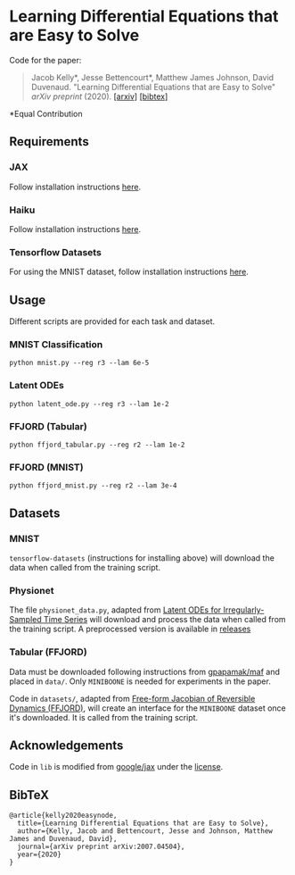 # Learning Differential Equations that are Easy to Solve
Code for the paper:

> Jacob Kelly*, Jesse Bettencourt*, Matthew James Johnson, David Duvenaud. "Learning Differential Equations that are Easy to Solve" _arXiv preprint_ (2020).
> [[arxiv]](https://arxiv.org/abs/2007.04504) [[bibtex]](#bibtex)

\*Equal Contribution

## Requirements

### JAX
Follow installation instructions [here](https://github.com/google/jax#installation).

### Haiku
Follow installation instructions [here](https://github.com/deepmind/dm-haiku#installation).

### Tensorflow Datasets
For using the MNIST dataset, follow installation instructions [here](https://github.com/tensorflow/datasets#installation).

## Usage
Different scripts are provided for each task and dataset.

### MNIST Classification

```
python mnist.py --reg r3 --lam 6e-5
```

### Latent ODEs

```
python latent_ode.py --reg r3 --lam 1e-2
```

### FFJORD (Tabular)

```
python ffjord_tabular.py --reg r2 --lam 1e-2
```

### FFJORD (MNIST)

```
python ffjord_mnist.py --reg r2 --lam 3e-4
```

## Datasets

### MNIST
`tensorflow-datasets` (instructions for installing above) will download the data when called from the training script.

### Physionet
The file `physionet_data.py`, adapted from [Latent ODEs for Irregularly-Sampled Time Series](https://github.com/YuliaRubanova/latent_ode) will download and process the data when called from the training script. A preprocessed version is available in [releases](https://github.com/jacobjinkelly/easy-neural-ode/releases/tag/1.0.0)

### Tabular (FFJORD)
Data must be downloaded following instructions from [gpapamak/maf](https://github.com/gpapamak/maf) and placed in `data/`. Only `MINIBOONE` is needed for experiments in the paper.

Code in `datasets/`, adapted from [Free-form Jacobian of Reversible Dynamics (FFJORD)](https://github.com/rtqichen/ffjord), will create an interface for the `MINIBOONE` dataset once it's downloaded. 
It is called from the training script.

## Acknowledgements

Code in `lib` is modified from [google/jax](https://github.com/google/jax) under the [license](https://github.com/google/jax/blob/master/LICENSE).

## BibTeX

```
@article{kelly2020easynode,
  title={Learning Differential Equations that are Easy to Solve},
  author={Kelly, Jacob and Bettencourt, Jesse and Johnson, Matthew James and Duvenaud, David},
  journal={arXiv preprint arXiv:2007.04504},
  year={2020}
}
```
